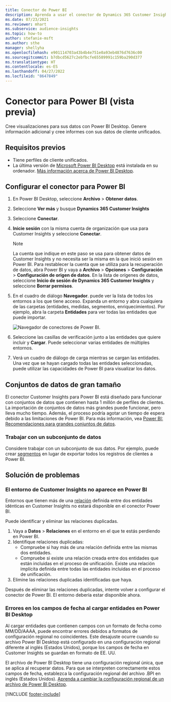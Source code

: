 ```yaml
---
title: Conector de Power BI
description: Aprenda a usar el conector de Dynamics 365 Customer Insights en Power BI.
ms.date: 07/23/2021
ms.reviewer: mhart
ms.subservice: audience-insights
ms.topic: how-to
author: stefanie-msft
ms.author: sthe
manager: shellyha
ms.openlocfilehash: e901114703a43b4b4e751e0a93eb4876d7636c00
ms.sourcegitcommit: b7dbcd5627c2ebfbcfe65589991c159ba290d377
ms.translationtype: HT
ms.contentlocale: es-ES
ms.lasthandoff: 04/27/2022
ms.locfileid: "8647849"
---
```

# <a name="connector-for-power-bi-preview"></a>Conector para Power BI (vista previa)

Cree visualizaciones para sus datos con Power BI Desktop. Genere información adicional y cree informes con sus datos de cliente unificados.

## <a name="prerequisites"></a>Requisitos previos

- Tiene perfiles de cliente unificados.
- La última versión de [Microsoft Power BI Desktop](https://powerbi.microsoft.com/desktop/) está instalada en su ordenador. [Más información acerca de Power BI Desktop](/power-bi/desktop-what-is-desktop).

## <a name="configure-the-connector-for-power-bi"></a>Configurar el conector para Power BI

1. En Power BI Desktop, seleccione **Archivo** > **Obtener datos**.

1. Seleccione **Ver más** y busque **Dynamics 365 Customer Insights**

1. Seleccione **Conectar**.

1. **Inicie sesión** con la misma cuenta de organización que usa para Customer Insights y seleccione **Conectar**.
   > [!NOTE]
   > La cuenta que indique en este paso se usa para obtener datos de Customer Insights y no necesita ser la misma en la que inició sesión en Power BI. Para restablecer la cuenta que se utiliza para la recuperación de datos, abra Power BI y vaya a **Archivo** > **Opciones** > **Configuración** > **Configuración de origen de datos**. En la lista de orígenes de datos, seleccione **Inicio de sesión de Dynamics 365 Customer Insights** y seleccione **Borrar permisos**.  

1. En el cuadro de diálogo **Navegador**. puede ver la lista de todos los entornos a los que tiene acceso. Expanda un entorno y abra cualquiera de las carpetas (entidades, medidas, segmentos, enriquecimientos). Por ejemplo, abra la carpeta **Entidades** para ver todas las entidades que puede importar.

   ![Navegador de conectores de Power BI.](media/power-bi-navigator.png "Navegador de conectores de Power BI")

1. Seleccione las casillas de verificación junto a las entidades que quiere incluir y **Cargar**. Puede seleccionar varias entidades de múltiples entornos.

1. Verá un cuadro de diálogo de carga mientras se cargan las entidades. Una vez que se hayan cargado todas las entidades seleccionadas, puede utilizar las capacidades de Power BI para visualizar los datos.

## <a name="large-data-sets"></a>Conjuntos de datos de gran tamaño

El conector Customer Insights para Power BI está diseñado para funcionar con conjuntos de datos que contienen hasta 1 millón de perfiles de clientes. La importación de conjuntos de datos más grandes puede funcionar, pero lleva mucho tiempo. Además, el proceso podría agotar un tiempo de espera debido a las limitaciones de Power BI. Para más información, vea [Power BI: Recomendaciones para grandes conjuntos de datos](/power-bi/admin/service-premium-what-is#large-datasets). 

### <a name="work-with-a-subset-of-data"></a>Trabajar con un subconjunto de datos

Considere trabajar con un subconjunto de sus datos. Por ejemplo, puede crear [segmentos](segments.md) en lugar de exportar todos los registros de clientes a Power BI.

## <a name="troubleshooting"></a>Solución de problemas

### <a name="customer-insights-environment-doesnt-show-in-power-bi"></a>El entorno de Customer Insights no aparece en Power BI

Entornos que tienen más de una [relación](relationships.md) definida entre dos entidades idénticas en Customer Insights no estará disponible en el conector Power BI.

Puede identificar y eliminar las relaciones duplicadas.

1. Vaya a **Datos** > **Relaciones** en el entorno en el que te estás perdiendo en Power BI.
2. Identifique relaciones duplicadas:
   - Compruebe si hay más de una relación definida entre las mismas dos entidades.
   - Compruebe si existe una relación creada entre dos entidades que están incluidas en el proceso de unificación. Existe una relación implícita definida entre todas las entidades incluidas en el proceso de unificación.
3. Elimine las relaciones duplicadas identificadas que haya.

Después de eliminar las relaciones duplicadas, intente volver a configurar el conector de Power BI. El entorno debería estar disponible ahora.

### <a name="errors-on-date-fields-when-loading-entities-in-power-bi-desktop"></a>Errores en los campos de fecha al cargar entidades en Power BI Desktop

Al cargar entidades que contienen campos con un formato de fecha como MM/DD/AAAA, puede encontrar errores debidos a formatos de configuración regional no coincidentes. Este desajuste ocurre cuando su archivo Power BI Desktop está configurado en una configuración regional diferente al inglés (Estados Unidos), porque los campos de fecha en Customer Insights se guardan en formato de EE. UU.

El archivo de Power BI Desktop tiene una configuración regional única, que se aplica al recuperar datos. Para que se interpreten correctamente estos campos de fecha, establezca la configuración regional del archivo .BPI en inglés (Estados Unidos). [Aprenda a cambiar la configuración regional de un archivo de Power BI Desktop](/power-bi/fundamentals/supported-languages-countries-regions#choose-the-language-or-locale-of-power-bi-desktop).

[!INCLUDE [footer-include](includes/footer-banner.md)]
